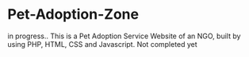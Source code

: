 # Pet-Adoption-Zone
in progress..
This is a Pet Adoption Service Website of an NGO, built by using PHP, HTML, CSS and Javascript. 
Not completed yet
